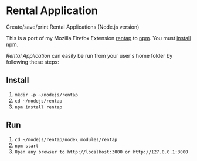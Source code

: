 # Rental Application
Create/save/print Rental Applications (Node.js version)

This is a port of my Mozilla Firefox Extension [rentap](https://github.com/colinkeenan/rentap) to [npm](https://www.npmjs.com/). You must [install npm](https://docs.npmjs.com/getting-started/installing-node#1-install-nodejs--npm). 

*Rental Application* can easily be run from your user's home folder by following these steps:

## Install
1. `mkdir -p ~/nodejs/rentap`
2. `cd ~/nodejs/rentap`
3. `npm install rentap`

## Run
1. `cd ~/nodejs/rentap/node\_modules/rentap`
2. `npm start`
3. `Open any browser to http://localhost:3000 or http://127.0.0.1:3000`
